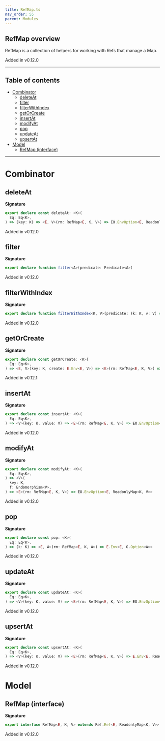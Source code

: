 ```yaml
---
title: RefMap.ts
nav_order: 55
parent: Modules
---
```


## RefMap overview

RefMap is a collection of helpers for working with Refs that manage a Map.

Added in v0.12.0

---

<h2 class="text-delta">Table of contents</h2>

- [Combinator](#combinator)
  - [deleteAt](#deleteat)
  - [filter](#filter)
  - [filterWithIndex](#filterwithindex)
  - [getOrCreate](#getorcreate)
  - [insertAt](#insertat)
  - [modifyAt](#modifyat)
  - [pop](#pop)
  - [updateAt](#updateat)
  - [upsertAt](#upsertat)
- [Model](#model)
  - [RefMap (interface)](#refmap-interface)

---

# Combinator

## deleteAt

**Signature**

```ts
export declare const deleteAt: <K>(
  Eq: Eq<K>,
) => (key: K) => <E, V>(rm: RefMap<E, K, V>) => EO.EnvOption<E, ReadonlyMap<K, V>>
```

Added in v0.12.0

## filter

**Signature**

```ts
export declare function filter<A>(predicate: Predicate<A>)
```

Added in v0.12.0

## filterWithIndex

**Signature**

```ts
export declare function filterWithIndex<K, V>(predicate: (k: K, v: V) => boolean)
```

Added in v0.12.0

## getOrCreate

**Signature**

```ts
export declare const getOrCreate: <K>(
  Eq: Eq<K>,
) => <E, V>(key: K, create: E.Env<E, V>) => <E>(rm: RefMap<E, K, V>) => E.Env<E & E, V>
```

Added in v0.12.1

## insertAt

**Signature**

```ts
export declare const insertAt: <K>(
  Eq: Eq<K>,
) => <V>(key: K, value: V) => <E>(rm: RefMap<E, K, V>) => EO.EnvOption<E, ReadonlyMap<K, V>>
```

Added in v0.12.0

## modifyAt

**Signature**

```ts
export declare const modifyAt: <K>(
  Eq: Eq<K>,
) => <V>(
  key: K,
  f: Endomorphism<V>,
) => <E>(rm: RefMap<E, K, V>) => EO.EnvOption<E, ReadonlyMap<K, V>>
```

Added in v0.12.0

## pop

**Signature**

```ts
export declare const pop: <K>(
  Eq: Eq<K>,
) => (k: K) => <E, A>(rm: RefMap<E, K, A>) => E.Env<E, O.Option<A>>
```

Added in v0.12.0

## updateAt

**Signature**

```ts
export declare const updateAt: <K>(
  Eq: Eq<K>,
) => <V>(key: K, value: V) => <E>(rm: RefMap<E, K, V>) => EO.EnvOption<E, ReadonlyMap<K, V>>
```

Added in v0.12.0

## upsertAt

**Signature**

```ts
export declare const upsertAt: <K>(
  Eq: Eq<K>,
) => <V>(key: K, value: V) => <E>(rm: RefMap<E, K, V>) => E.Env<E, ReadonlyMap<K, V>>
```

Added in v0.12.0

# Model

## RefMap (interface)

**Signature**

```ts
export interface RefMap<E, K, V> extends Ref.Ref<E, ReadonlyMap<K, V>> {}
```

Added in v0.12.0
